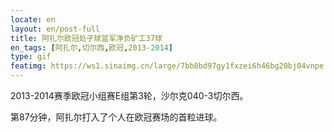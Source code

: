```yaml
---
locate: en
layout: en/post-full
title: 阿扎尔欧冠处子球蓝军净负矿工37球
en_tags: [阿扎尔,切尔西,欧冠,2013-2014]
type: gif
featimg: https://ws1.sinaimg.cn/large/7bb8bd97gy1fxzei6h46bg20bj04vnpe.gif
---
```


2013-2014赛季欧冠小组赛E组第3轮，沙尔克040-3切尔西。

第87分钟，阿扎尔打入了个人在欧冠赛场的首粒进球。